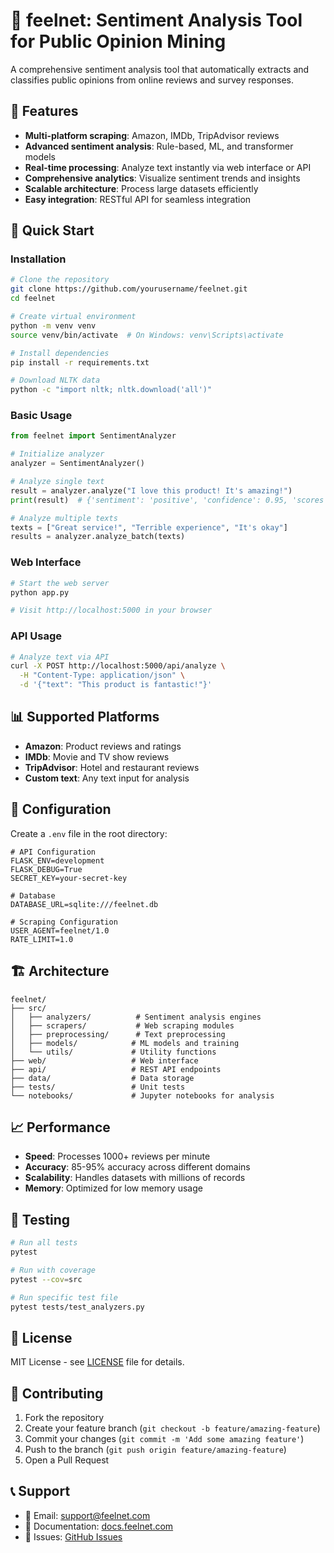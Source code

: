 # 🧠 feelnet: Sentiment Analysis Tool for Public Opinion Mining

A comprehensive sentiment analysis tool that automatically extracts and classifies public opinions from online reviews and survey responses.

## 🎯 Features

- **Multi-platform scraping**: Amazon, IMDb, TripAdvisor reviews
- **Advanced sentiment analysis**: Rule-based, ML, and transformer models
- **Real-time processing**: Analyze text instantly via web interface or API
- **Comprehensive analytics**: Visualize sentiment trends and insights
- **Scalable architecture**: Process large datasets efficiently
- **Easy integration**: RESTful API for seamless integration

## 🚀 Quick Start

### Installation

```bash
# Clone the repository
git clone https://github.com/yourusername/feelnet.git
cd feelnet

# Create virtual environment
python -m venv venv
source venv/bin/activate  # On Windows: venv\Scripts\activate

# Install dependencies
pip install -r requirements.txt

# Download NLTK data
python -c "import nltk; nltk.download('all')"
```

### Basic Usage

```python
from feelnet import SentimentAnalyzer

# Initialize analyzer
analyzer = SentimentAnalyzer()

# Analyze single text
result = analyzer.analyze("I love this product! It's amazing!")
print(result)  # {'sentiment': 'positive', 'confidence': 0.95, 'scores': {...}}

# Analyze multiple texts
texts = ["Great service!", "Terrible experience", "It's okay"]
results = analyzer.analyze_batch(texts)
```

### Web Interface

```bash
# Start the web server
python app.py

# Visit http://localhost:5000 in your browser
```

### API Usage

```bash
# Analyze text via API
curl -X POST http://localhost:5000/api/analyze \
  -H "Content-Type: application/json" \
  -d '{"text": "This product is fantastic!"}'
```

## 📊 Supported Platforms

- **Amazon**: Product reviews and ratings
- **IMDb**: Movie and TV show reviews  
- **TripAdvisor**: Hotel and restaurant reviews
- **Custom text**: Any text input for analysis

## 🔧 Configuration

Create a `.env` file in the root directory:

```env
# API Configuration
FLASK_ENV=development
FLASK_DEBUG=True
SECRET_KEY=your-secret-key

# Database
DATABASE_URL=sqlite:///feelnet.db

# Scraping Configuration
USER_AGENT=feelnet/1.0
RATE_LIMIT=1.0
```

## 🏗️ Architecture

```
feelnet/
├── src/
│   ├── analyzers/          # Sentiment analysis engines
│   ├── scrapers/           # Web scraping modules
│   ├── preprocessing/      # Text preprocessing
│   ├── models/            # ML models and training
│   └── utils/             # Utility functions
├── web/                   # Web interface
├── api/                   # REST API endpoints
├── data/                  # Data storage
├── tests/                 # Unit tests
└── notebooks/             # Jupyter notebooks for analysis
```

## 📈 Performance

- **Speed**: Processes 1000+ reviews per minute
- **Accuracy**: 85-95% accuracy across different domains
- **Scalability**: Handles datasets with millions of records
- **Memory**: Optimized for low memory usage

## 🧪 Testing

```bash
# Run all tests
pytest

# Run with coverage
pytest --cov=src

# Run specific test file
pytest tests/test_analyzers.py
```

## 📄 License

MIT License - see [LICENSE](LICENSE) file for details.

## 🤝 Contributing

1. Fork the repository
2. Create your feature branch (`git checkout -b feature/amazing-feature`)
3. Commit your changes (`git commit -m 'Add some amazing feature'`)
4. Push to the branch (`git push origin feature/amazing-feature`)
5. Open a Pull Request

## 📞 Support

- 📧 Email: support@feelnet.com
- 📖 Documentation: [docs.feelnet.com](https://docs.feelnet.com)
- 🐛 Issues: [GitHub Issues](https://github.com/yourusername/feelnet/issues) 